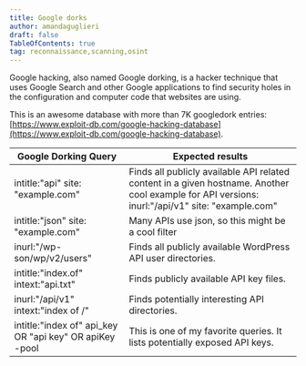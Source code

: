 ```yaml
---
title: Google dorks
author: amandaguglieri
draft: false
TableOfContents: true
tag: reconnaissance,scanning,osint 
---
```


Google hacking, also named Google dorking, is a hacker technique that uses Google Search and other Google applications to find security holes in the configuration and computer code that websites are using.   

This is an awesome database with more than 7K googledork entries: [https://www.exploit-db.com/google-hacking-database](https://www.exploit-db.com/google-hacking-database).

| Google Dorking Query | Expected results |
|------------------------------- | ---------------------- |
| intitle:"api" site: "example.com" |  Finds all publicly available API related content in a given hostname. Another cool example for API versions:  inurl:"/api/v1" site: "example.com" |
| intitle:"json" site: "example.com" |  Many APIs use json, so this might be a cool filter |
| inurl:"/wp-son/wp/v2/users" |  Finds all publicly available WordPress API user directories. |
| intitle:"index.of" intext:"api.txt" | Finds publicly available API key files. |
|  inurl:"/api/v1" intext:"index of /" | Finds potentially interesting API directories. |
| intitle:"index of" api_key OR "api key" OR apiKey -pool | This is one of my favorite queries. It lists potentially exposed API keys. |


